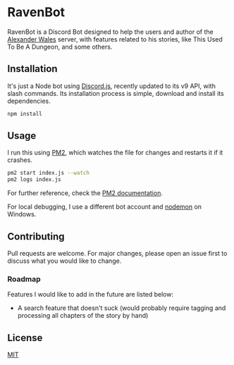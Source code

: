 # RavenBot

RavenBot is a Discord Bot designed to help the users and author of the [Alexander Wales](http://alexanderwales.com/) server, with features related to his stories, like This Used To Be A Dungeon, and some others.

## Installation

It's just a Node bot using [Discord.js](https://discord.js.org/), recently updated to its v9 API, with slash commands. Its installation process is simple, download and install its dependencies.

```bash
npm install
```

## Usage
I run this using [PM2](https://pm2.keymetrics.io), which watches the file for changes and restarts it if it crashes. 

```bash
pm2 start index.js --watch
pm2 logs index.js
```

For further reference, check the [PM2 documentation](https://pm2.keymetrics.io/docs/usage/quick-start/).

For local debugging, I use a different bot account and [nodemon](https://nodemon.io/) on Windows.

## Contributing
Pull requests are welcome. For major changes, please open an issue first to discuss what you would like to change.

### Roadmap
Features I would like to add in the future are listed below:
* A search feature that doesn't suck (would probably require tagging and processing all chapters of the story by hand)

## License
[MIT](https://choosealicense.com/licenses/mit/)
